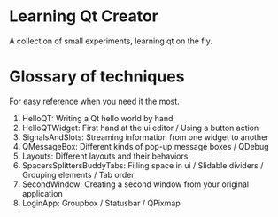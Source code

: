 # Learning Qt Creator
A collection of small experiments, learning qt on the fly.

# Glossary of techniques
For easy reference when you need it the most.

1. HelloQT: Writing a Qt hello world by hand
2. HelloQTWidget: First hand at the ui editor / Using a button action
3. SignalsAndSlots: Streaming information from one widget to another
4. QMessageBox: Different kinds of pop-up message boxes / QDebug
5. Layouts: Different layouts and their behaviors
6. SpacersSplittersBuddyTabs: Filling space in ui / Slidable dividers / Grouping elements / Tab order
7. SecondWindow: Creating a second window from your original application
8. LoginApp: Groupbox / Statusbar / QPixmap
